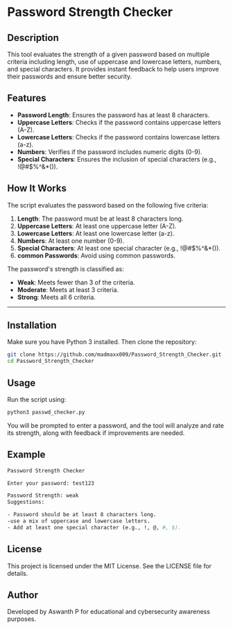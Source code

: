 # Password Strength Checker

## Description 
This tool evaluates the strength of a given password based on multiple criteria including length, use of uppercase and lowercase letters, numbers, and special characters. It provides instant feedback to help users improve their passwords and ensure better security.

## Features 
- **Password Length**: Ensures the password has at least 8 characters.  
- **Uppercase Letters**: Checks if the password contains uppercase letters (A-Z).  
- **Lowercase Letters**: Checks if the password contains lowercase letters (a-z).  
- **Numbers**: Verifies if the password includes numeric digits (0-9).  
- **Special Characters**: Ensures the inclusion of special characters (e.g., !@#$%^&*()).
  
## How It Works  
The script evaluates the password based on the following five criteria:

1. **Length**: The password must be at least 8 characters long.  
2. **Uppercase Letters**: At least one uppercase letter (A-Z).  
3. **Lowercase Letters**: At least one lowercase letter (a-z).  
4. **Numbers**: At least one number (0-9).  
5. **Special Characters**: At least one special character (e.g., !@#$%^&*()).
6. **common Passwords**: Avoid using common passwords.
   
The password's strength is classified as:

- **Weak**: Meets fewer than 3 of the criteria.  
- **Moderate**: Meets at least 3 criteria.  
- **Strong**: Meets all 6 criteria.

---


## Installation  
Make sure you have Python 3 installed. Then clone the repository:

```bash
git clone https://github.com/madmaxx009/Password_Strength_Checker.git
cd Password_Strength_Checker
```

## Usage
Run the script using:

```bash
python3 passwd_checker.py 
```
You will be prompted to enter a password, and the tool will analyze and rate its strength, along with feedback if improvements are needed.


## Example
```bash
Password Strength Checker

Enter your password: test123

Password Strength: weak  
Suggestions:

- Password should be at least 8 characters long.
-use a mix of uppercase and lowercase letters.
- Add at least one special character (e.g., !, @, #, $).
```
## License
This project is licensed under the MIT License. See the LICENSE file for details.

## Author
Developed by Aswanth P for educational and cybersecurity awareness purposes.


